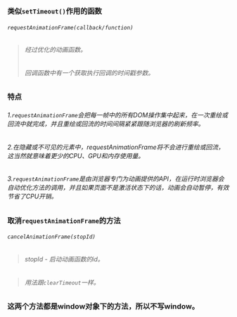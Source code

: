 
### 类似`setTimeout()`作用的函数

###### `requestAnimationFrame(callback/function)`

> ###### 经过优化的动画函数。
> ###### 回调函数中有一个获取执行回调的时间戳参数。


### 特点

###### 1.`requestAnimationFrame`会把每一帧中的所有DOM操作集中起来，在一次重绘或回流中就完成，并且重绘或回流的时间间隔紧紧跟随浏览器的刷新频率。

###### 2.在隐藏或不可见的元素中，requestAnimationFrame将不会进行重绘或回流，这当然就意味着更少的CPU、GPU和内存使用量。

###### 3.`requestAnimationFrame`是由浏览器专门为动画提供的API，在运行时浏览器会自动优化方法的调用，并且如果页面不是激活状态下的话，动画会自动暂停，有效节省了CPU开销。



### 取消`requestAnimationFrame`的方法

###### `cancelAnimationFrame(stopId)`

> ###### stopId - 启动动画函数的id。

> ###### 用法跟`clearTimeout`一样。









### 这两个方法都是window对象下的方法，所以不写window。